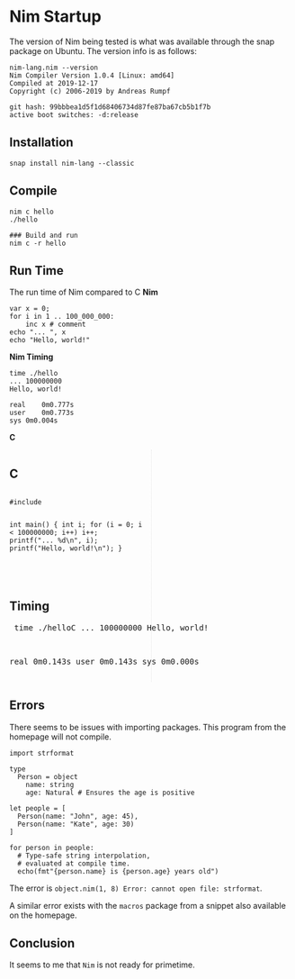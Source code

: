 # Nim Startup

The version of Nim being tested is what was available through the snap package on Ubuntu. The version info is as follows:
```
nim-lang.nim --version
Nim Compiler Version 1.0.4 [Linux: amd64]
Compiled at 2019-12-17
Copyright (c) 2006-2019 by Andreas Rumpf

git hash: 99bbbea1d5f1d68406734d87fe87ba67cb5b1f7b
active boot switches: -d:release

```
## Installation
```
snap install nim-lang --classic
```
## Compile
```
nim c hello
./hello

### Build and run
nim c -r hello
```


## Run Time
The run time of Nim compared to C
**Nim**
```
var x = 0;
for i in 1 .. 100_000_000:
    inc x # comment
echo "... ", x
echo "Hello, world!"
```
**Nim Timing**
```
time ./hello 
... 100000000
Hello, world!

real	0m0.777s
user	0m0.773s
sys	0m0.004s

```
**C**
<div style="-webkit-column-count: 2; -moz-column-count: 2; column-count: 2; -webkit-column-rule: 1px dotted #e0e0e0; -moz-column-rule: 1px dotted #e0e0e0; column-rule: 1px dotted #e0e0e0;">
    <div style="display: inline-block;">
        <h2>C</h2>
        <pre><code class="language-c">
#include <stdio.h>

int main() {
  int i;
  for (i = 0; i < 100000000; i++)
    i++;
  printf("... %d\n", i);
  printf("Hello, world!\n");
}

</code></pre>
    </div>
    <div style="display: inline-block;">
        <h2>Timing</h2>
        <pre>
time ./helloC
... 100000000
Hello, world!

real	0m0.143s
user	0m0.143s
sys	0m0.000s
	</pre>
    </div>
</div>

## Errors

There seems to be issues with importing packages. This program from the homepage will not compile.
```
import strformat 

type
  Person = object
    name: string
    age: Natural # Ensures the age is positive

let people = [
  Person(name: "John", age: 45),
  Person(name: "Kate", age: 30)
]

for person in people:
  # Type-safe string interpolation,
  # evaluated at compile time.
  echo(fmt"{person.name} is {person.age} years old")
```
The error is `object.nim(1, 8) Error: cannot open file: strformat`. 

A similar error exists with the `macros` package from a snippet also available on the homepage.

## Conclusion
It seems to me that `Nim` is not ready for primetime.
